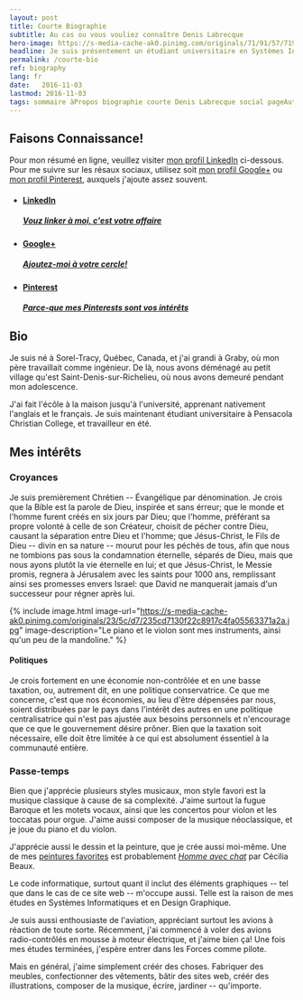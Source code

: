 ```yaml
---
layout: post
title: Courte Biographie
subtitle: Au cas ou vous vouliez connaître Denis Labrecque
hero-image: https://s-media-cache-ak0.pinimg.com/originals/71/91/57/7191571c18ed50608503e9319fa56b75.jpg
headline: Je suis présentement un étudiant universitaire en Systèmes Informatiques et en Design Graphique.
permalink: /courte-bio
ref: biography
lang: fr
date:   2016-11-03
lastmod: 2016-11-03
tags: sommaire àPropos biographie courte Denis Labrecque social pageAuteur
---
```

<h2>Faisons Connaissance!</h2>
Pour mon résumé en ligne, veuillez visiter <a href="https://www.linkedin.com/in/denisglabrecque/fr" target="_new">mon profil LinkedIn</a> ci-dessous. Pour me suivre sur les résaux sociaux, utilisez soit <a href="https://plus.google.com/+DenisGLabrecque" target="_new">mon profil Google+</a> ou <a href="https://www.pinterest.com/DenisGLabrecque/" target="_new">mon profil Pinterest</a>, auxquels j'ajoute assez souvent.
<ul class="post-stream-container no-span">
    <li>
        <a href="https://www.linkedin.com/in/denisglabrecque" target="_new" class="post-stream-card">
          <div class="music-article-thumbnail" style="background-image: url(https://s-media-cache-ak0.pinimg.com/originals/fa/52/c1/fa52c1c9de9c3d7f3314ee3b1d505fc0.png)"></div>
          <div class="hero-article-headline music">
            <h4>LinkedIn</h4>
            <h5>Vouz linker à moi, c'est votre affaire</h5>
          </div>
        </a>
      </li>
      <li>
        <a rel="me" href="https://plus.google.com/+DenisGLabrecque" target="_new" class="post-stream-card">
          <div class="music-article-thumbnail" style="background-image: url(https://s-media-cache-ak0.pinimg.com/originals/8f/52/c9/8f52c9221933a5885464cf4eef63cbe5.png)"></div>
          <div class="hero-article-headline music">
            <h4>Google+</h4>
            <h5>Ajoutez-moi à votre cercle!</h5>
          </div>
        </a>
    </li>
    <li>
        <a href="https://www.pinterest.com/DenisGLabrecque/" target="_new" class="post-stream-card">
          <div class="music-article-thumbnail" style="background-image: url(https://s-media-cache-ak0.pinimg.com/originals/21/fb/b9/21fbb9a0184c500ef5c67f2738eff20f.png)"></div>
          <div class="hero-article-headline music">
            <h4>Pinterest</h4>
            <h5>Parce-que mes Pinterests sont vos intérêts</h5>
          </div>
        </a>
      </li>
</ul>

<h2>Bio</h2>
Je suis né à Sorel-Tracy, Québec, Canada, et j'ai grandi à Graby, où mon père travaillait comme ingénieur. De là, nous avons déménagé au petit village qu'est Saint-Denis-sur-Richelieu, où nous avons demeuré pendant mon adolescence.

J'ai fait l'écôle à la maison jusqu'à l'université, apprenant nativement l'anglais et le français. Je suis maintenant étudiant universitaire à Pensacola Christian College, et travailleur en été.

<h2>Mes intérêts</h2>
<h3>Croyances</h3>
Je suis premièrement Chrétien -- Évangélique par dénomination. Je crois que la Bible est la parole de Dieu, inspirée et sans érreur; que le monde et l'homme furent créés en six jours par Dieu; que l'homme, préférant sa propre volonté à celle de son Créateur, choisit de pécher contre Dieu, causant la séparation entre Dieu et l'homme; que Jésus-Christ, le Fils de Dieu -- divin en sa nature -- mourut pour les péchés de tous, afin que nous ne tombions pas sous la condamnation éternelle, séparés de Dieu, mais que nous ayons plutôt la vie éternelle en lui; et que Jésus-Christ, le Messie promis, regnera à Jérusalem avec les saints pour 1000 ans, remplissant ainsi ses promesses envers Israel: que David ne manquerait jamais d'un successeur pour régner après lui.

{% include image.html image-url="https://s-media-cache-ak0.pinimg.com/originals/23/5c/d7/235cd7130f22c8917c4fa05563371a2a.jpg" image-description="Le piano et le violon sont mes instruments, ainsi qu'un peu de la mandoline." %}

<h4>Politiques</h4>
Je crois fortement en une économie non-contrôlée et en une basse taxation, ou, autrement dit, en une politique conservatrice. Ce que me concerne, c'est que nos économies, au lieu d'être dépensées par nous, soient distribuées par le pays dans l'intérêt des autres en une politique centralisatrice qui n'est pas ajustée aux besoins personnels et n'encourage que ce que le gouvernement désire prôner. Bien que la taxation soit nécessaire, elle doit être limitée à ce qui est absolument éssentiel à la communauté entière.

<h3>Passe-temps</h3>
Bien que j'apprécie plusieurs styles musicaux, mon style favori est la musique classique à cause de sa complexité. J'aime surtout la fugue Baroque et les motets vocaux, ainsi que les concertos pour violon et les toccatas pour orgue. J'aime aussi composer de la musique néoclassique, et je joue du piano et du violon.

J'apprécie aussi le dessin et la peinture, que je crée aussi moi-même. Une de mes <a href="https://www.pinterest.com/DenisGLabrecque/beautiful-paintings/" target="_new">peintures favorites</a> est probablement <em><a href="https://www.pinterest.com/pin/460211655654242611/" target="_new">Homme avec chat</a></em> par Cécilia Beaux.

Le code informatique, surtout quant il inclut des éléments graphiques -- tel que dans le cas de ce site web -- m'occupe aussi. Telle est la raison de mes études en Systèmes Informatiques et en Design Graphique.

Je suis aussi enthousiaste de l'aviation, appréciant surtout les avions à réaction de toute sorte. Récemment, j'ai commencé à voler des avions radio-contrôlés en mousse à moteur électrique, et j'aime bien ça! Une fois mes études terminées, j'espère entrer dans les Forces comme pilote.

Mais en général, j'aime simplement créér des choses. Fabriquer des meubles, confectionner des vêtements, bâtir des sites web, créér des illustrations, composer de la musique, écrire, jardiner -- qu'importe.
